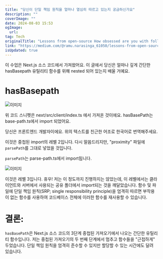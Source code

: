 ```yaml
---
title: "당신이 단일 책임 원칙을 얼마나 열심히 따르고 있는지 궁금하신가요"
description: ""
coverImage: ""
date: 2024-08-03 15:53
ogImage: 
  url: 
tag: Tech
originalTitle: "Lessons from open-source How obsessed are you with following Single Responsibility Principle"
link: "https://medium.com/@ramu.narasinga_61050/lessons-from-open-source-how-obsessed-are-you-with-following-single-responsibility-principle-ff43433a85de"
isUpdated: true
---
```






이 수업은 Next.js 소스 코드에서 가져왔어요. 이 글에서 당신은 얼마나 깊게 간단한 hasBasepath 유틸리티 함수를 위해 nested 되어 있는지 배울 거예요.

# hasBasepath

![이미지](/assets/img/Lessonsfromopen-sourceHowobsessedareyouwithfollowingSingleResponsibilityPrinciple_0.png)

위 코드 스니펫은 next/src/client/index.ts 에서 가져온 것이에요. hasBasePath는 base-path.ts에서 import 되었어요.

<div class="content-ad"></div>

당신은 프론트엔드 개발자이에요. 위의 텍스트를 친근한 어조로 한국어로 번역해주세요.

<div class="content-ad"></div>

이것은 중첩된 import의 레벨 2입니다. 다시 말씀드리지만, "proximity" 파일에 `parsePath`를 그대로 넣었을 것입니다.

`parsePath`는 parse-path.ts에서 import됩니다.

![이미지](/assets/img/Lessonsfromopen-sourceHowobsessedareyouwithfollowingSingleResponsibilityPrinciple_3.png)

이것은 레벨 3입니다. 휴우! 저는 이 정도까지 진행하지는 않았는데, 이 레벨에서는 클라이언트와 서버에서 사용되는 공유 폴더에서 import되는 것을 깨달았습니다. 함수 및 파일에 단일 책임 원칙(SRP; single responsibility principle)을 엄격히 따르면 부작용이 없는 함수를 사용하여 코드베이스 전체에 이러한 함수를 재사용할 수 있습니다.

<div class="content-ad"></div>

# 결론:

`hasBasePath`은 Next.js 소스 코드의 3단계 중첩된 가져오기에서 나오는 간단한 유틸리티 함수입니다. 저는 중첩된 가져오기의 두 번째 단계에서 멈추고 함수들을 "근접하게" 두었습니다. 단일 책임 원칙을 엄격히 준수할 수 있지만 할당할 수 있는 시간에도 달려 있습니다.
